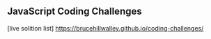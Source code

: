 ## JavaScript Coding Challenges
[live solition list] https://brucehillwalley.github.io/coding-challenges/


